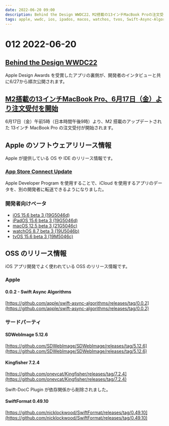 ```yaml
---
date: 2022-06-20 09:00
description: Behind the Design WWDC22、M2搭載の13インチMacBook Proの注文受付開始、App Store Connect Update、ほか
tags: apple, wwdc, ios, ipados, macos, watchos, tvos, Swift-Async-Algorithms
---
```

# 012 2022-06-20

## [Behind the Design WWDC22](https://developer.apple.com/news/?id=b4kk777r)

Apple Design Awards を受賞したアプリの裏側が、開発者のインタビューと共に6/27から順次公開されます。

## [M2搭載の13インチMacBook Pro、6月17日（金）より注文受付を開始](https://www.apple.com/jp/newsroom/2022/06/13-inch-macbook-pro-with-m2-available-to-order-starting-friday-june-17/)

6月17日（金）午前5時（日本時間午後9時）より、M2 搭載のアップデートされた 13インチ MacBook Pro の注文受付が開始されます。

## Apple のソフトウェアリリース情報

Apple が提供している OS や IDE のリリース情報です。

### [App Store Connect Update](https://developer.apple.com/news/releases/?id=06152022a) 

Apple Developer Program を使用することで、iCloud を使用するアプリのデータを、別の開発者に転送できるようになりました。

### 開発者向けベータ

- [iOS 15.6 beta 3 (19G5046d)](https://developer.apple.com/news/releases/?id=06142022e)
- [iPadOS 15.6 beta 3 (19G5046d)](https://developer.apple.com/news/releases/?id=06142022d)
- [macOS 12.5 beta 3 (21G5046c)](https://developer.apple.com/news/releases/?id=06142022c)
- [watchOS 8.7 beta 3 (19U5046b)](https://developer.apple.com/news/releases/?id=06142022b)
- [tvOS 15.6 beta 3 (19M5046c)](https://developer.apple.com/news/releases/?id=06142022a)

## OSS のリリース情報

iOS アプリ開発でよく使われている OSS のリリース情報です。

### Apple

#### 0.0.2 - Swift Async Algorithms

[https://github.com/apple/swift-async-algorithms/releases/tag/0.0.2](https://github.com/apple/swift-async-algorithms/releases/tag/0.0.2)

### サードパーティ

#### SDWebImage 5.12.6

[https://github.com/SDWebImage/SDWebImage/releases/tag/5.12.6](https://github.com/SDWebImage/SDWebImage/releases/tag/5.12.6)

#### Kingfisher 7.2.4

[https://github.com/onevcat/Kingfisher/releases/tag/7.2.4](https://github.com/onevcat/Kingfisher/releases/tag/7.2.4)

Swift-DocC Plugin が依存関係から削除されました。

#### SwiftFormat 0.49.10

[https://github.com/nicklockwood/SwiftFormat/releases/tag/0.49.10](https://github.com/nicklockwood/SwiftFormat/releases/tag/0.49.10)

